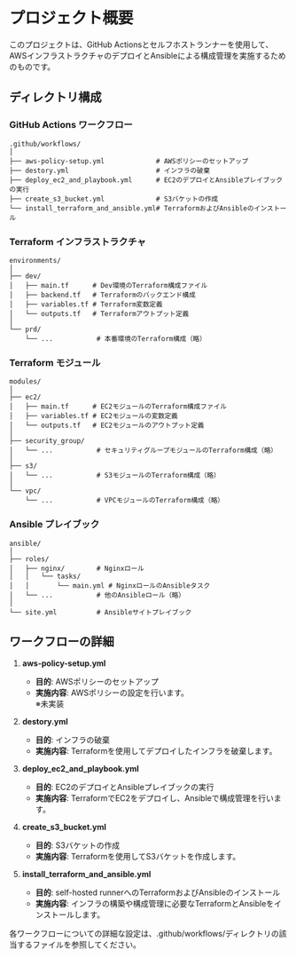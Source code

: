 # プロジェクト概要

このプロジェクトは、GitHub Actionsとセルフホストランナーを使用して、AWSインフラストラクチャのデプロイとAnsibleによる構成管理を実施するためのものです。

## ディレクトリ構成

### GitHub Actions ワークフロー

```
.github/workflows/
│
├── aws-policy-setup.yml             # AWSポリシーのセットアップ
├── destory.yml                      # インフラの破棄
├── deploy_ec2_and_playbook.yml      # EC2のデプロイとAnsibleプレイブックの実行
├── create_s3_bucket.yml             # S3バケットの作成
└── install_terraform_and_ansible.yml# TerraformおよびAnsibleのインストール
```

### Terraform インフラストラクチャ

```
environments/
│
├── dev/
│   ├── main.tf      # Dev環境のTerraform構成ファイル
│   ├── backend.tf   # Terraformのバックエンド構成
│   ├── variables.tf # Terraform変数定義
│   └── outputs.tf   # Terraformアウトプット定義
│
└── prd/
    └── ...           # 本番環境のTerraform構成（略）
```

### Terraform モジュール

```
modules/
│
├── ec2/
│   ├── main.tf      # EC2モジュールのTerraform構成ファイル
│   ├── variables.tf # EC2モジュールの変数定義
│   └── outputs.tf   # EC2モジュールのアウトプット定義
│
├── security_group/
│   └── ...           # セキュリティグループモジュールのTerraform構成（略）
│
├── s3/
│   └── ...           # S3モジュールのTerraform構成（略）
│
└── vpc/
    └── ...           # VPCモジュールのTerraform構成（略）
```

### Ansible プレイブック

```
ansible/
│
├── roles/
│   ├── nginx/        # Nginxロール
│   │   └── tasks/
│   │       └── main.yml # NginxロールのAnsibleタスク
│   └── ...           # 他のAnsibleロール（略）
│
└── site.yml          # Ansibleサイトプレイブック
```

## ワークフローの詳細

1. **aws-policy-setup.yml**
   - **目的**: AWSポリシーのセットアップ
   - **実施内容**: AWSポリシーの設定を行います。  
※未実装

2. **destory.yml**
   - **目的**: インフラの破棄
   - **実施内容**: Terraformを使用してデプロイしたインフラを破棄します。

3. **deploy_ec2_and_playbook.yml**
   - **目的**: EC2のデプロイとAnsibleプレイブックの実行
   - **実施内容**: TerraformでEC2をデプロイし、Ansibleで構成管理を行います。

4. **create_s3_bucket.yml**
   - **目的**: S3バケットの作成
   - **実施内容**: Terraformを使用してS3バケットを作成します。

5. **install_terraform_and_ansible.yml**
   - **目的**: self-hosted runnerへのTerraformおよびAnsibleのインストール
   - **実施内容**: インフラの構築や構成管理に必要なTerraformとAnsibleをインストールします。

各ワークフローについての詳細な設定は、.github/workflows/ディレクトリの該当するファイルを参照してください。